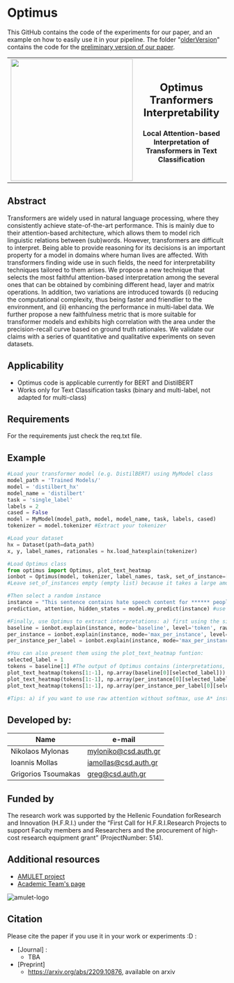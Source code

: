 # Optimus

This GitHub contains the code of the experiments for our paper, and an example on how to easily use it in your pipeline. The folder "[olderVersion](https://github.com/intelligence-csd-auth-gr/Optimus-Transformers-Interpretability/tree/main/olderVersion)" contains the code for the [preliminary version of our paper](https://arxiv.org/abs/2209.10876). 

<table align="center" cellspacing="0" cellpadding="0" style="border-collapse: collapse !important; border: none !important;">
    <tr style="border: none !important;">
        <td style="border: none !important;"> <img src="https://github.com/intelligence-csd-auth-gr/Optimus-Transformers-Interpretability/blob/main/logo.png?raw=true" width="280"  height="280"></td>
        <td align="center" style="border: none !important;"><p><h2>Optimus Tranformers Interpretability</h2><h4>Local Attention-based Interpretation of Transformers in Text Classification</h4></p></td>
    </tr>
</table>

## Abstract
Transformers are widely used in natural language processing, where they consistently achieve state-of-the-art performance. This is mainly due to their attention-based architecture, which allows them to model rich linguistic relations between (sub)words. However, transformers are difficult to interpret. Being able to provide reasoning for its decisions is an important property for a model in domains where human lives are affected. With transformers finding wide use in such fields, the need for interpretability techniques tailored to them arises. We propose a new technique that selects the most faithful attention-based interpretation among the several ones that can be obtained by combining different head, layer and matrix operations. In addition, two variations are introduced towards (i) reducing the computational complexity, thus being faster and friendlier to the environment, and (ii) enhancing the performance in multi-label data. We further propose a new faithfulness metric that is more suitable for transformer models and exhibits high correlation with the area under the precision-recall curve based on ground truth rationales. We validate our claims with a series of quantitative and qualitative experiments on seven datasets.

## Applicability
- Optimus code is applicable currently for BERT and DistilBERT
- Works only for Text Classification tasks (binary and multi-label, not adapted for multi-class)

## Requirements
For the requirements just check the req.txt file.

## Example
```python
#Load your transformer model (e.g. DistilBERT) using MyModel class
model_path = 'Trained Models/' 
model = 'distilbert_hx' 
model_name = 'distilbert' 
task = 'single_label' 
labels = 2 
cased = False 
model = MyModel(model_path, model, model_name, task, labels, cased)
tokenizer = model.tokenizer #Extract your tokenizer

#Load your dataset
hx = Dataset(path=data_path)
x, y, label_names, rationales = hx.load_hatexplain(tokenizer)

#Load Optimus class
from optimus import Optimus, plot_text_heatmap
ionbot = Optimus(model, tokenizer, label_names, task, set_of_instance=[])
#Leave set_of_instances empty (empty list) because it takes a large amount of time to calculate the best configuration for the given set (Optimus Batch). Use it only if you want to later use Optimus Batch, to lower computational complexity during runtime.

#Then select a random instance
instance = "This sentence contains hate speech content for ****** people!"
prediction, attention, hidden_states = model.my_predict(instance) #use MyModel instance to make a prediction

#Finally, use Optimus to extract interpretations: a) first using the simple baseline attention setup (mean, mean, from), b) then using Optimus Prime and c) Optimus Label.
baseline = ionbot.explain(instance, mode='baseline', level='token', raw_attention='A')
per_instance = ionbot.explain(instance, mode='max_per_instance', level='token', raw_attention='A')
per_instance_per_label = ionbot.explain(instance, mode='max_per_instance_per_label', level='token', raw_attention='A')

#You can also present them using the plot_text_heatmap funtion:
selected_label = 1
tokens = baseline[1] #The output of Optimus contains (interpretations, tokens/sentences)
plot_text_heatmap(tokens[1:-1], np.array(baseline[0][selected_label]))
plot_text_heatmap(tokens[1:-1], np.array(per_instance[0][selected_label]))
plot_text_heatmap(tokens[1:-1], np.array(per_instance_per_label[0][selected_label]))

#Tips: a) if you want to use raw attention without softmax, use A* instead of A in raw_attention, b) if you want sentence level use sentence in level variable, and use the plot_sentence_heatmap function.
```

## Developed by: 
|    Name             |      e-mail          |
| --------------------| -------------------- |
| Nikolaos Mylonas    | myloniko@csd.auth.gr |
| Ioannis Mollas      | iamollas@csd.auth.gr |
| Grigorios Tsoumakas |  greg@csd.auth.gr    |


## Funded by
The research work was supported by the Hellenic Foundation forResearch and Innovation (H.F.R.I.) under the “First Call for H.F.R.I.Research Projects to support Faculty members and Researchers and the procurement of high-cost research equipment grant” (ProjectNumber: 514).


## Additional resources
- [AMULET project](https://www.linkedin.com/showcase/amulet-project/about/)
- [Academic Team's page](https://intelligence.csd.auth.gr/#)
 
 ![amulet-logo](https://user-images.githubusercontent.com/6009931/87019683-9204ad00-c1db-11ea-9394-855d1d3b41b3.png)

 ## Citation
Please cite the paper if you use it in your work or experiments :D :

- [Journal] :
    - TBA
- [Preprint] 
    - https://arxiv.org/abs/2209.10876, available on arxiv

